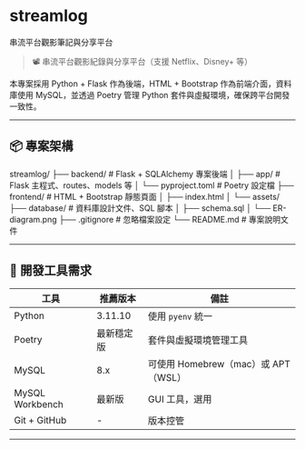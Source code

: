 # streamlog
串流平台觀影筆記與分享平台

> 📽️ 串流平台觀影紀錄與分享平台（支援 Netflix、Disney+ 等）

本專案採用 Python + Flask 作為後端，HTML + Bootstrap 作為前端介面，資料庫使用 MySQL，並透過 Poetry 管理 Python 套件與虛擬環境，確保跨平台開發一致性。

---

## 📦 專案架構

streamlog/
├── backend/         # Flask + SQLAlchemy 專案後端
│   ├── app/         # Flask 主程式、routes、models 等
│   └── pyproject.toml  # Poetry 設定檔
├── frontend/        # HTML + Bootstrap 靜態頁面
│   ├── index.html
│   └── assets/
├── database/        # 資料庫設計文件、SQL 腳本
│   ├── schema.sql
│   └── ER-diagram.png
├── .gitignore       # 忽略檔案設定
└── README.md        # 專案說明文件

---

## 🧰 開發工具需求

| 工具              | 推薦版本      | 備註                                 |
|-------------------|---------------|--------------------------------------|
| Python            | 3.11.10       | 使用 `pyenv` 統一                    |
| Poetry            | 最新穩定版    | 套件與虛擬環境管理工具               |
| MySQL             | 8.x           | 可使用 Homebrew（mac）或 APT（WSL） |
| MySQL Workbench   | 最新版        | GUI 工具，選用                       |
| Git + GitHub      | -             | 版本控管                             |

---